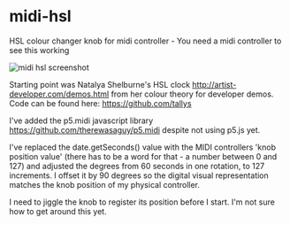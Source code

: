 # midi-hsl
HSL colour changer knob for midi controller - You need a midi controller to see this working

![midi hsl screenshot](images/midi-hsl.gif)

Starting point was Natalya Shelburne's HSL clock http://artist-developer.com/demos.html from her colour theory for developer demos. Code can be found here: https://github.com/tallys

I've added the p5.midi javascript library https://github.com/therewasaguy/p5.midi despite not using p5.js yet.

I've replaced the date.getSeconds() value with the MIDI controllers 'knob position value' (there has to be a word for that - a number between 0 and 127) and adjusted the degrees from 60 seconds in one rotation, to 127 increments.
I offset it by 90 degrees so the digital visual representation matches the knob position of my physical controller.

I need to jiggle the knob to register its position before I start. I'm not sure how to get around this yet.
